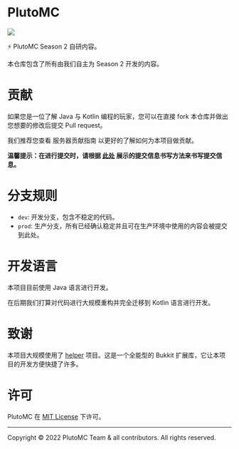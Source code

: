 # PlutoMC

![](https://img.shields.io/github/last-commit/nostalgic853/PlutoMC-Engine?logo=artstation&style=for-the-badge&color=9266CC)

⚡ PlutoMC Season 2 自研内容。

本仓库包含了所有由我们自主为 Season 2 开发的内容。

# 贡献

如果您是一位了解 Java 与 Kotlin 编程的玩家，您可以在直接 fork 本仓库并做出您想要的修改后提交 Pull request。

我们推荐您查看 服务器贡献指南 以更好的了解如何为本项目做贡献。

**温馨提示：在进行提交时，请根据 [此处](https://zhuanlan.zhihu.com/p/34223150) 展示的提交信息书写方法来书写提交信息。**

# 分支规则

- `dev`: 开发分支，包含不稳定的代码。
- `prod`: 生产分支，所有已经确认稳定并且可在生产环境中使用的内容会被提交到此处。

# 开发语言

本项目目前使用 Java 语言进行开发。

在后期我们打算对代码进行大规模重构并完全迁移到 Kotlin 语言进行开发。

# 致谢

本项目大规模使用了 [helper](https://github.com/lucko/helper) 项目。这是一个全能型的 Bukkit 扩展库，它让本项目的开发方便快捷了许多。

# 许可

PlutoMC 在 [MIT License](https://mit-license.org/) 下许可。

---

Copyright © 2022 PlutoMC Team & all contributors. All rights reserved.
